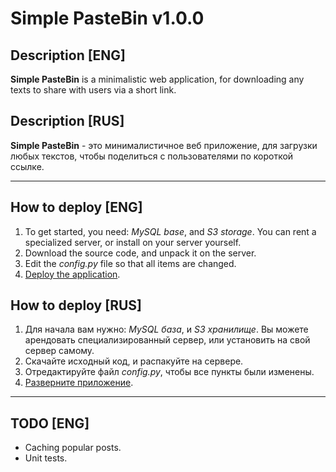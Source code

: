 # Simple PasteBin v1.0.0

## Description [ENG]

**Simple PasteBin** is a minimalistic web application, for downloading any texts to share with users via a short link.

## Description [RUS]

**Simple PasteBin** - это минималистичное веб приложение, для загрузки любых текстов, чтобы поделиться с пользователями по короткой ссылке.

---

## How to deploy [ENG]

1. To get started, you need: *MySQL base*, and *S3 storage*. You can rent a specialized server, or install on your server yourself.
2. Download the source code, and unpack it on the server.
3. Edit the *config.py* file so that all items are changed.
4. [Deploy the application](https://flask.palletsprojects.com/en/3.0.x/deploying/).

## How to deploy [RUS]

1. Для начала вам нужно: *MySQL база*, и *S3 хранилище*. Вы можете арендовать специализированный сервер, или установить на свой сервер самому.
2. Скачайте исходный код, и распакуйте на сервере.
3. Отредактируйте файл *config.py*, чтобы все пункты были изменены.
4. [Разверните приложение](https://flask.palletsprojects.com/en/3.0.x/deploying/).

---

## TODO [ENG]
* Caching popular posts.
* Unit tests.
